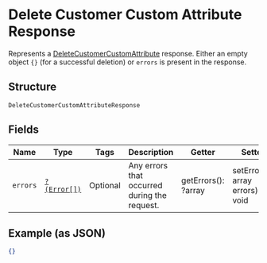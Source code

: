 
# Delete Customer Custom Attribute Response

Represents a [DeleteCustomerCustomAttribute](../../doc/apis/customer-custom-attributes.md#delete-customer-custom-attribute) response.
Either an empty object `{}` (for a successful deletion) or `errors` is present in the response.

## Structure

`DeleteCustomerCustomAttributeResponse`

## Fields

| Name | Type | Tags | Description | Getter | Setter |
|  --- | --- | --- | --- | --- | --- |
| `errors` | [`?(Error[])`](../../doc/models/error.md) | Optional | Any errors that occurred during the request. | getErrors(): ?array | setErrors(?array errors): void |

## Example (as JSON)

```json
{}
```

